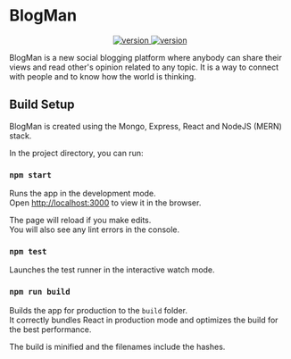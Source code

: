 # BlogMan

<p align="center">
  <a href="#">
    <img src="https://img.shields.io/github/release/adavijit/BlogMan.svg"
         alt="version">
  </a>
  <a href="#">
    <img src="https://img.shields.io/github/license/adavijit/BlogMan.svg"
         alt="version">
  </a>

</p>

BlogMan is a new social blogging platform where anybody can share their views and read other's opinion related to any topic. It is a way to connect with people and to know how the world is thinking.

## Build Setup

BlogMan is created using the Mongo, Express, React and NodeJS (MERN) stack.

In the project directory, you can run:

### `npm start`

Runs the app in the development mode.<br />
Open [http://localhost:3000](http://localhost:3000) to view it in the browser.

The page will reload if you make edits.<br />
You will also see any lint errors in the console.

### `npm test`

Launches the test runner in the interactive watch mode.<br />

### `npm run build`

Builds the app for production to the `build` folder.<br />
It correctly bundles React in production mode and optimizes the build for the best performance.

The build is minified and the filenames include the hashes.<br />

